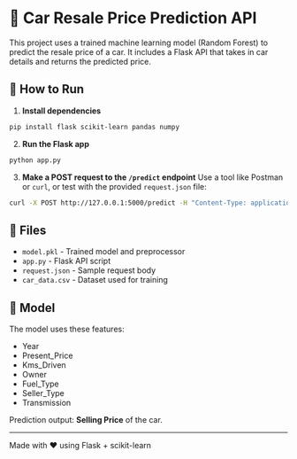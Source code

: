 
# 🚗 Car Resale Price Prediction API

This project uses a trained machine learning model (Random Forest) to predict the resale price of a car. It includes a Flask API that takes in car details and returns the predicted price.

## 🧪 How to Run

1. **Install dependencies**
```bash
pip install flask scikit-learn pandas numpy
```

2. **Run the Flask app**
```bash
python app.py
```

3. **Make a POST request to the `/predict` endpoint**
Use a tool like Postman or `curl`, or test with the provided `request.json` file:

```bash
curl -X POST http://127.0.0.1:5000/predict -H "Content-Type: application/json" -d @request.json
```

## 📁 Files

- `model.pkl` - Trained model and preprocessor
- `app.py` - Flask API script
- `request.json` - Sample request body
- `car_data.csv` - Dataset used for training

## 🧠 Model

The model uses these features:
- Year
- Present_Price
- Kms_Driven
- Owner
- Fuel_Type
- Seller_Type
- Transmission

Prediction output: **Selling Price** of the car.

---

Made with ❤️ using Flask + scikit-learn
